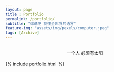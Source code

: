 ```yaml
--- 
layout: page
title : Portfolio 
permalink: /portfolio/
subtitle: "你说吧 我懂全世界的语言" 
feature-img: "assets/img/pexels/computer.jpeg"
tags: [Archive]
---
```

<br> 
<center>一个人 必须有太阳</center>
<br>
{% include portfolio.html %}
<br>
<br>